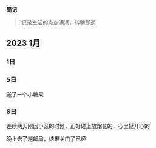 **简记**
> 记录生活的点点滴滴，转瞬即逝

## 2023 1月
### 1日



### 5日
送了一个小糖果

### 6日
连续两天刚回小区的时候，正好碰上放烟花的，心里挺开心的

晚上去了趟邮局，结果关门了已经



